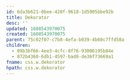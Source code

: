 ```yaml
---
id: 6da3b621-0bee-420f-9618-1d5905bbe92b
title: Dekorator
desc: ''
updated: 1608543970075
created: 1608543970075
parent: 75c02f07-c7b8-4efa-b039-4b60c7ffd58a
children:
  - 09b3bf66-4ee3-4cfc-8f76-93006195b84e
  - 872b4360-6db1-4597-bad8-de36f73669a1
fname: css.w.dekorator
hpath: css.w.dekorator
---
```



